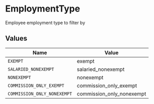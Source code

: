 # EmploymentType

Employee employment type to filter by


## Values

| Name                        | Value                       |
| --------------------------- | --------------------------- |
| `EXEMPT`                    | exempt                      |
| `SALARIED_NONEXEMPT`        | salaried_nonexempt          |
| `NONEXEMPT`                 | nonexempt                   |
| `COMMISSION_ONLY_EXEMPT`    | commission_only_exempt      |
| `COMMISSION_ONLY_NONEXEMPT` | commission_only_nonexempt   |